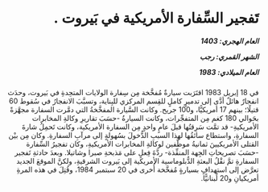 <h1 dir="rtl">تَفجير السِّفارة الأمريكية في بَيروت .</h1>

<h5 dir="rtl">العام الهجري:  1403

الشهر القمري: رجب

العام الميلادي: 1983</h5>

<p dir="rtl">في 18 إبريل 1983 اقتَرَبت سيارةٌ مُفخَّخة مِن سِفارة الولايات المتحِدةِ في بَيروت، وحدَث انفجارٌ هائلٌ أدَّى إلى تدميرٍ كاملٍ للقِسم المركزي للبِناية، وتسبَّبَ الانفجارُ في سُقوط 60 قتيلًا؛ بينهم 17 أمريكيًّا، و100 جريح. وكانت السَّيارة المفخَّخةُ التي دمَّرت السفارة مجهَّزةً بحَوالي 180 كغم مِن المتفجِّرات، وكانت السيارةُ -حسَبَ تقاريرِ وكالةِ المخابرات الأمريكيةِ- قد تمَّت سَرِقتُها قبلَ عامٍ واحدٍ مِن السفارة الأمريكية، وكانت تَحمِلُ شارةَ السفارةِ، واستطاع سائقُها لهذا السببِ الدُّخولَ بسُهولةٍ إلى مرآبِ السفارةِ. وكان مِن بيْن القتلى الأمريكيينَ ثمانيةُ موظَّفين لوكالةِ المخابرات الأمريكيةِ، وكان تفجيرُ السِّفارة -حسَبَ تصريحاتِ الجِهة المنفِّذة- ردَّةَ فِعلٍ على مَذبحةِ صبرا وشاتيلا. وبعدَ حادثةِ تَفجير السفارةِ تمَّ نقْلُ البعثةِ الدُّبلوماسية الأمريكية إلى بَيروت الشرقيةِ، ولكنَّ الموقعَ الجديد تعرَّض إلى استهدافٍ بسيارةٍ مُفخَّخة أُخرى في 20 سبتمبر 1984، وقُتِلَ في هذه المرةِ أمريكيانِ و20 لُبنانيًّا.</p></br>
